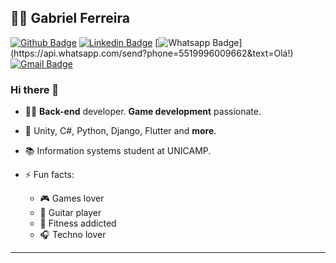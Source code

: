 ## :man_technologist: Gabriel Ferreira

[![Github Badge](https://img.shields.io/badge/-Github-000?style=flat-square&logo=Github&logoColor=white&link=https://github.com/nymalone)](https://github.com/feggah)
[![Linkedin Badge](https://img.shields.io/badge/-LinkedIn-blue?style=flat-square&logo=Linkedin&logoColor=white&link=https://www.linkedin.com/in/ferreira070/)](https://www.linkedin.com/in/ferreira070/)
[![Whatsapp Badge](https://img.shields.io/badge/-Whatsapp-4CA143?style=flat-square&labelColor=4CA143&logo=whatsapp&logoColor=white&link=https://api.whatsapp.com/send?phone=5519996009662&text=Olá!)](https://api.whatsapp.com/send?phone=5519996009662&text=Olá!)
[![Gmail Badge](https://img.shields.io/badge/-Gmail-c14438?style=flat-square&logo=Gmail&logoColor=white&link=mailto:gabidferreira9@gmail.com)](mailto:gabidferreira9@gmail.com)

### Hi there 👋

- :man_technologist: **Back-end** developer. **Game development** passionate.
- :milk_glass: Unity, C#, Python, Django, Flutter and **more**.
- :books: Information systems student at UNICAMP.

- ⚡ Fun facts: 
  - :video_game: Games lover
  - :guitar: Guitar player
  - :muscle: Fitness addicted
  - :headphones: Techno lover

---
